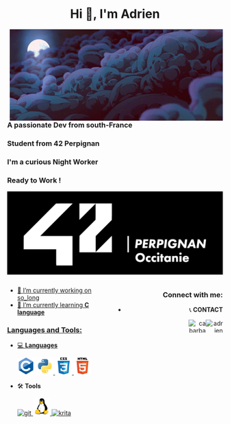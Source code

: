 <h1 align="center">Hi 👋, I'm Adrien</h1>

<img align="right" src="/media/gif_clouds_hader.gif" alt="header_cloud">

<h3 align="left">A passionate Dev from south-France</h3>
<h3 align="left">Student from 42 Perpignan</h3>
<h3 align="left">I'm a curious Night Worker</h3>
<h3 align="left">Ready to Work !</h3>

<a href="https://42perpignan.fr/" target="blank"><img align="center" src="/media/42_header.png" alt="42_hader">

<div style="display: flex; justify-content: space-between;">

<div style="flex: 1;">

- 🔭 I’m currently working on so_long
- 🌱 I’m currently learning **C language**

<h3>Languages and Tools:</h3>

- 💻 **Languages**

	<a href="https://www.cprogramming.com/" target="_blank" rel="noreferrer"> <img src="https://raw.githubusercontent.com/devicons/devicon/master/icons/c/c-original.svg" alt="c" width="40" height="40"/></a>
	<a href="https://www.python.org" target="_blank" rel="noreferrer"> <img src="https://raw.githubusercontent.com/devicons/devicon/master/icons/python/python-original.svg" alt="python" width="40" height="40"/> </a>
	<a href="https://www.w3schools.com/css/" target="_blank" rel="noreferrer"> <img src="https://raw.githubusercontent.com/devicons/devicon/master/icons/css3/css3-original-wordmark.svg" alt="css3" width="40" height="40"/> </a>
	<a href="https://www.w3.org/html/" target="_blank" rel="noreferrer"> <img src="https://raw.githubusercontent.com/devicons/devicon/master/icons/html5/html5-original-wordmark.svg" alt="html5" width="40" height="40"/> </a>

- 🛠️ **Tools**

	<a href="https://git-scm.com/" target="_blank" rel="noreferrer"> <img src="https://www.vectorlogo.zone/logos/git-scm/git-scm-icon.svg" alt="git" width="40" height="40"/> </a>
	<a href="https://www.linux.org/" target="_blank" rel="noreferrer"> <img src="https://raw.githubusercontent.com/devicons/devicon/master/icons/linux/linux-original.svg" alt="linux" width="40" height="40"/> </a>
	<a href="https://krita.org/en/" target="_blank" rel="noreferrer"> <img src="https://upload.wikimedia.org/wikipedia/commons/thumb/7/73/Calligrakrita-base.svg/langfr-1920px-Calligrakrita-base.svg.png" alt="krita" width="40" height="40"/> </a>

</div>

<div style="flex: 1; text-align: right;">

<h3>Connect with me:</h3>

- 📞 **CONTACT**

	<a href="https://www.linkedin.com/in/adrien-cabarbaye-964493231/" target="_blank"><img align="right" src="https://raw.githubusercontent.com/rahuldkjain/github-profile-readme-generator/master/src/images/icons/Social/linked-in-alt.svg" alt="adrien cabarbaye" height="30" width="40" /></a>
	<a href="https://instagram.com/cabarbaye" target="blank"><img align="right" src="https://raw.githubusercontent.com/rahuldkjain/github-profile-readme-generator/master/src/images/icons/Social/instagram.svg" alt="cabarbaye" height="30" width="40" /></a>

</div>

</div>
